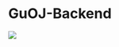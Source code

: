# GuOJ-Backend

![](https://github.com/guoj-dev/guojbackend/workflows/Python%20application/badge.svg)
